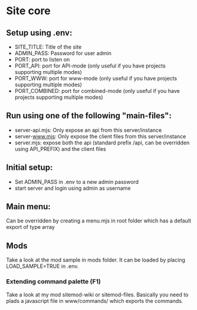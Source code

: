 # Site core

## Setup using .env:

- SITE_TITLE: Title of the site
- ADMIN_PASS: Password for user admin
- PORT: port to listen on
- PORT_API: port for API-mode (only useful if you have projects supporting multiple modes)
- PORT_WWW: port for www-mode (only useful if you have projects supporting multiple modes)
- PORT_COMBINED: port for combined-mode (only useful if you have projects supporting multiple modes)

## Run using one of the following "main-files":

- server-api.mjs: Only expose an api from this server/instance
- server-www.mjs: Only expose the client files from this server/instance
- server.mjs: expose both the api (standard prefix /api, can be overridden using API_PREFIX) and the client files

## Initial setup:

- Set ADMIN_PASS in .env to a new admin password
- start server and login using admin as username


## Main menu:
Can be overridden by creating a menu.mjs in root folder which has a default export of type array

## Mods
Take a look at the mod sample in mods folder. It can be loaded by placing LOAD_SAMPLE=TRUE in .env.

### Extending command palette (F1)
Take a look at my mod sitemod-wiki or sitemod-files. Basically you need to plads a javascript file in www/commands/ which exports the commands.